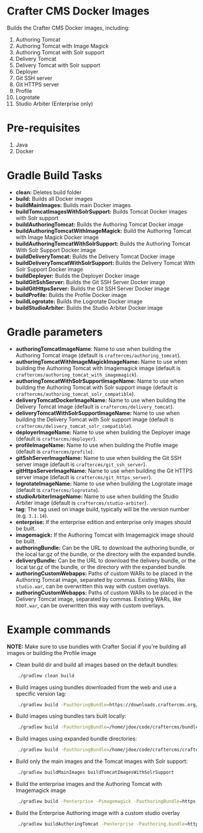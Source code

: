 # Crafter CMS Docker Images

Builds the Crafter CMS Docker images, including:

1. Authoring Tomcat
2. Authoring Tomcat with Image Magick
3. Authoring Tomcat with Solr support
4. Delivery Tomcat
5. Delivery Tomcat with Solr support
6. Deployer
7. Git SSH server
8. Git HTTPS server
9. Profile
10. Logrotate
11. Studio Arbiter (Enterprise only)

# Pre-requisites

1. Java
2. Docker

# Gradle Build Tasks

- **clean:** Deletes build folder
- **build:** Builds all Docker images
- **buildMainImages:** Builds main Docker images
- **buildTomcatImagesWithSolrSupport:** Builds Tomcat Docker images with Solr support
- **buildAuthoringTomcat:** Builds the Authoring Tomcat Docker image
- **buildAuthoringTomcatWithImageMagick:** Build the Authoring Tomcat with Image Magick Docker image
- **buildAuthoringTomcatWithSolrSupport:** Builds the Authoring Tomcat With Solr Support Docker image
- **buildDeliveryTomcat:** Builds the Delivery Tomcat Docker image
- **buildDeliveryTomcatWithSolrSupport:** Builds the Delivery Tomcat With Solr Support Docker image
- **buildDeployer:** Builds the Deployer Docker image
- **buildGitSshServer:** Builds the Git SSH Server Docker image
- **buildGitHttpsServer:** Builds the Git SSH Server Docker image
- **buildProfile:** Builds the Profile Docker image
- **buildLogrotate:** Builds the Logrotate Docker image
- **buildStudioArbiter:** Builds the Studio Arbiter Docker image

# Gradle parameters

- **authoringTomcatImageName**: Name to use when building the Authoring Tomcat image (default is `craftercms/authoring_tomcat`).
- **authoringTomcatWithImageMagickImageName:** Name to use when building the Authoring Tomcat with Imagemagick image (default is `craftercms/authoring_tomcat_with_imagemagick`).
- **authoringTomcatWithSolrSupportImageName:** Name to use when building the Authoring Tomcat with Solr support image (default is `craftercms/authoring_tomcat_solr_compatible`).
- **deliveryTomcatDockerImageName:** Name to use when building the Delivery Tomcat image (default is `craftercms/delivery_tomcat`).
- **deliveryTomcatWithSolrSupportImageName:** Name to use when building the Delivery Tomcat with Solr support image (default is `craftercms/delivery_tomcat_solr_compatible`).
- **deployerImageName:** Name to use when building the Deployer image (default is `craftercms/deployer`).
- **profileImageName:** Name to use when building the Profile image (default is `craftercms/profile`).
- **gitSshServerImageName:** Name to use when building the Git SSH server image (default is `craftercms/git_ssh_server`).
- **gitHttpsServerImageName:** Name to use when building the Git HTTPS server image (default is `craftercms/git_https_server`).
- **logrotateImageName:** Name to use when building the Logrotate image (default is `craftercms/logrotate`).
- **studioArbiterImageName:** Name to use when building the Studio Arbiter image (default is `craftercms/studio-arbiter`).
- **tag:** The tag used on image build, typically will be the version number (e.g. `3.1.14`).
- **enterprise:** If the enterprise edition and enterprise only images should be built.
- **imagemagick:** If the Authoring Tomcat with Imagemagick image should be built.
- **authoringBundle:** Can be the URL to download the authoring bundle, or the local tar.gz of the bundle, or the directory with the expanded bundle.
- **deliveryBundle:** Can be the URL to download the delivery bundle, or the local tar.gz of the bundle, or the directory with the expanded bundle.
- **authoringCustomWebapps:** Paths of custom WARs to be placed in the Authoring Tomcat image, separated by commas. Existing WARs, like `studio.war`, can be overwritten this way with custom overlays.
- **authoringCustomWebapps:** Paths of custom WARs to be placed in the Delivery Tomcat image, separated by commas. Existing WARs, like `ROOT.war`, can be overwritten this way with custom overlays.

# Example commands

**NOTE:** Make sure to use bundles with Crafter Social if you're building all images or building the Profile image

- Clean build dir and build all images based on the default bundles:
```bash
    ./gradlew clean build
```
- Build images using bundles downloaded from the web and use a specific version tag:
```bash
    ./gradlew build -PauthoringBundle=https://downloads.craftercms.org/3.1.14/social/crafter-cms-authoring-3.1.14.tar.gz -PdeliveryBundle=https://downloads.craftercms.org/3.1.14/social/crafter-cms-authoring-3.1.14.tar.gz -Ptag=3.1.14 
```
- Build images using bundles tars built locally:
```bash
    ./gradlew build -PauthoringBundle=/home/jdoe/code/craftercms/bundles/crafter-cms-authoring-3.1.15-SNAPSHOT.tar.gz -PdeliveryBundle=/home/jdoe/code/craftercms/bundles/crafter-cms-delivery-3.1.15-SNAPSHOT.tar.gz -Ptag=3.1.15-SNAPSHOT
```
- Build images using expanded bundle directories:
```bash
    ./gradlew build -PauthoringBundle=/home/jdoe/code/craftercms/crafter-authoring -PdeliveryBundle=/home/jdoe/code/craftercms/bundles/crafter-delivery -Ptag=3.1.15-SNAPSHOT
```
- Build only the main images and the Tomcat images with Solr support:
```bash
    ./gradlew buildMainImages buildTomcatImagesWithSolrSupport
```
- Build the enterprise images and the Authoring Tomcat with Imagemagick image
```bash
    ./gradlew build -Penterprise -Pimagemagick -PauthoringBundle=https://downloads.craftercms.org/ent/3.1.14E/social/crafter-cms-authoring-3.1.14E.tar.gz -PdeliveryBundle=https://downloads.craftercms.org/ent/3.1.14E/social/crafter-cms-delivery-3.1.14E.tar.gz -Ptag=3.1.14E
```
- Build the Enterprise Authoring image with a custom studio overlay
```bash
    ./gradlew buildAuthoringTomcat -Penterprise -Pauthoring.bundle=https://downloads.craftercms.org/ent/3.1.14E/social/crafter-cms-authoring-3.1.14E.tar.gz -Pauthoring.customWebapps=/home/jdoe/code/craftercms/studio-overlay/target/studio.war -PauthoringTomcatImageName=mycompany/authoring_tomcat -Ptag=3.1.14E
```
